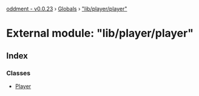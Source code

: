 [oddment - v0.0.23](../README.md) › [Globals](../globals.md) › ["lib/player/player"](_lib_player_player_.md)

# External module: "lib/player/player"

## Index

### Classes

* [Player](../classes/_lib_player_player_.player.md)
